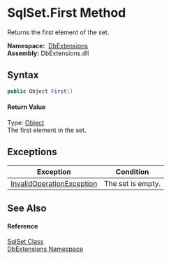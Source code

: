 SqlSet.First Method
===================
Returns the first element of the set.

  **Namespace:**  [DbExtensions][1]  
  **Assembly:** DbExtensions.dll

Syntax
------

```csharp
public Object First()
```

#### Return Value
Type: [Object][2]  
The first element in the set.

Exceptions
----------

| Exception                      | Condition         |
| ------------------------------ | ----------------- |
| [InvalidOperationException][3] | The set is empty. |


See Also
--------

#### Reference
[SqlSet Class][4]  
[DbExtensions Namespace][1]  

[1]: ../README.md
[2]: https://docs.microsoft.com/dotnet/api/system.object
[3]: https://docs.microsoft.com/dotnet/api/system.invalidoperationexception
[4]: README.md